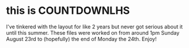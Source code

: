 # this is COUNTDOWNLHS

I've tinkered with the layout for like 2 years but never got serious about it until this summer. These files were worked on from around 1pm Sunday August 23rd to (hopefully) the end of Monday the 24th. Enjoy!
